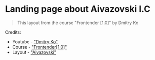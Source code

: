 # Landing page about Aivazovski I.C

>This layout from the course "Frontender [1.0]" by Dmitry Ko

Credits:

- Youtube - ["Dmitry Ko"](https://www.youtube.com/@dmitry_kolotilshikov)
- Course - ["Frontender[1.0]"](https://www.youtube.com/watch?v=DOsJFsgbmcM&list=PLV9lBwGQ2FU1VOctyWifetyMMC-OTJ51e&index=2)
- Layout - ["Aivazovski"](https://www.figma.com/file/EpAvCLMxW3XbuFx7TwsSrl/Landing_Aivazovski)
